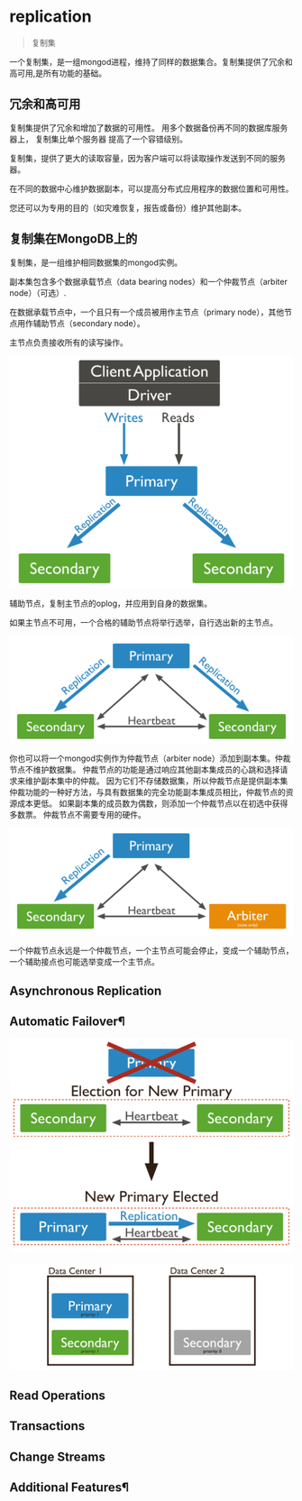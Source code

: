 # replication
> 复制集

一个复制集，是一组mongod进程，维持了同样的数据集合。复制集提供了冗余和高可用,是所有功能的基础。


## 冗余和高可用
复制集提供了冗余和增加了数据的可用性。
用多个数据备份再不同的数据库服务器上，
复制集比单个服务器 提高了一个容错级别。

复制集，提供了更大的读取容量，因为客户端可以将读取操作发送到不同的服务器。

在不同的数据中心维护数据副本，可以提高分布式应用程序的数据位置和可用性。

您还可以为专用的目的（如灾难恢复，报告或备份）维护其他副本。


## 复制集在MongoDB上的

复制集，是一组维护相同数据集的mongod实例。

副本集包含多个数据承载节点（data bearing nodes）和一个仲裁节点（arbiter node）（可选）.

在数据承载节点中，一个且只有一个成员被用作主节点（primary node），其他节点用作辅助节点（secondary node）。


主节点负责接收所有的读写操作。

![](./images/replica-set-read-write-operations-primary.bakedsvg.svg)



辅助节点，复制主节点的oplog，并应用到自身的数据集。

如果主节点不可用，一个合格的辅助节点将举行选举，自行选出新的主节点。


![](./images/replica-set-primary-with-two-secondaries.bakedsvg.svg)


你也可以将一个mongod实例作为仲裁节点（arbiter node）添加到副本集。仲裁节点不维护数据集。
仲裁节点的功能是通过响应其他副本集成员的心跳和选择请求来维护副本集中的仲裁。
因为它们不存储数据集，所以仲裁节点是提供副本集仲裁功能的一种好方法，与具有数据集的完全功能副本集成员相比，仲裁节点的资源成本更低。
如果副本集的成员数为偶数，则添加一个仲裁节点以在初选中获得多数票。
仲裁节点不需要专用的硬件。


![](./images/replica-set-primary-with-secondary-and-arbiter.bakedsvg.svg)

一个仲裁节点永远是一个仲裁节点，一个主节点可能会停止，变成一个辅助节点，一个辅助接点也可能选举变成一个主节点。




## Asynchronous Replication


## Automatic Failover¶

![](./images/replica-set-trigger-election.bakedsvg.svg)


![](./images/replica-set-three-members-geographically-distributed.bakedsvg.svg)


## Read Operations

## Transactions


## Change Streams

## Additional Features¶

